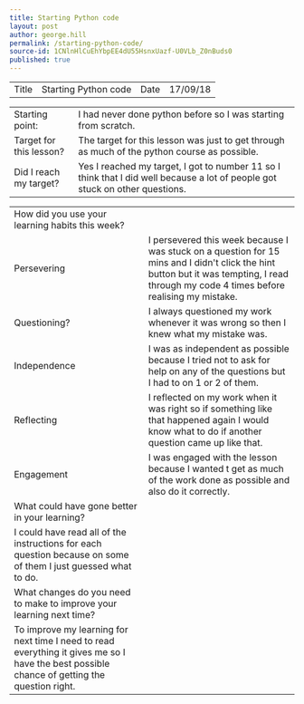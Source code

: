 ```yaml
---
title: Starting Python code
layout: post
author: george.hill
permalink: /starting-python-code/
source-id: 1CNlnHlCuEhYbpEE4dU55HsnxUazf-U0VLb_Z0nBuds0
published: true
---
```

<table>
  <tr>
    <td>Title</td>
    <td>Starting Python code</td>
    <td>Date</td>
    <td>17/09/18</td>
  </tr>
</table>


<table>
  <tr>
    <td>Starting point:</td>
    <td>I had never done python before so I was starting from scratch.</td>
  </tr>
  <tr>
    <td>Target for this lesson?</td>
    <td>The target for this lesson was just to get through as much of the python course as possible.</td>
  </tr>
  <tr>
    <td>Did I reach my target? </td>
    <td>Yes I reached my target, I got to number 11 so I think that I did well because a lot of people got stuck on other questions.</td>
  </tr>
</table>


<table>
  <tr>
    <td>How did you use your learning habits this week?</td>
    <td></td>
  </tr>
  <tr>
    <td>Persevering</td>
    <td>I persevered this week because I was stuck on a question for 15 mins and I didn't click the hint button but it was tempting, I read through my code 4 times before realising my mistake.</td>
  </tr>
  <tr>
    <td>Questioning?</td>
    <td>I always questioned my work whenever it was wrong so then I knew what my mistake was.</td>
  </tr>
  <tr>
    <td>Independence</td>
    <td>I was as independent as possible because I tried not to ask for help on any of the questions but I had to on 1 or 2 of them.</td>
  </tr>
  <tr>
    <td>Reflecting</td>
    <td>I reflected on my work when it was right so if something like that happened again I would know what to do if another question came up like that.</td>
  </tr>
  <tr>
    <td>Engagement</td>
    <td>I was engaged with the lesson because I wanted t get as much of the work done as possible and also do it correctly.</td>
  </tr>
  <tr>
    <td>What could have gone better in your learning?</td>
    <td></td>
  </tr>
  <tr>
    <td>I could have read all of the instructions for each question because on some of them I just guessed what to do.</td>
    <td></td>
  </tr>
  <tr>
    <td>What changes do you need to make to improve your learning next time?</td>
    <td></td>
  </tr>
  <tr>
    <td>To improve my learning for next time I need to read everything it gives me so I have the best possible chance of getting the question right.</td>
    <td></td>
  </tr>
</table>


